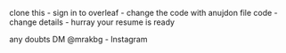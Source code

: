 clone this - sign in to overleaf - change the code with anujdon file code - change details - hurray your resume is ready

any doubts DM @mrakbg - Instagram
